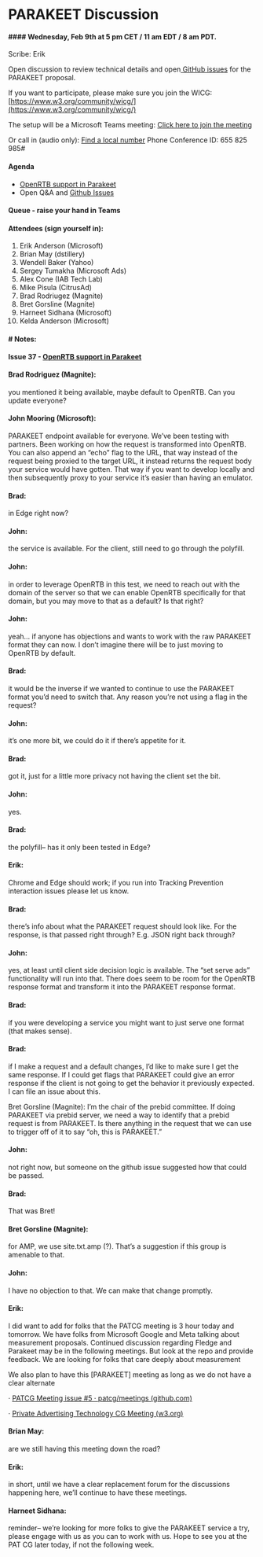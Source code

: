 


# PARAKEET Discussion


#### ####  **Wednesday, Feb 9th at 5 pm CET / 11 am EDT / 8 am PDT.**

Scribe: Erik

Open discussion to review technical details and open[ GitHub issues](https://github.com/WICG/privacy-preserving-ads/issues) for the PARAKEET proposal.

If you want to participate, please make sure you join the WICG: [https://www.w3.org/community/wicg/](https://www.w3.org/community/wicg/)

The setup will be a Microsoft Teams meeting: [Click here to join the meeting](https://teams.microsoft.com/l/meetup-join/19%3ameeting_OTk5MzYwZmUtZjNmMi00MTRjLWFjOTItYzdkM2Q3NmIyYTZl%40thread.v2/0?context=%7b%22Tid%22%3a%2272f988bf-86f1-41af-91ab-2d7cd011db47%22%2c%22Oid%22%3a%2279442ff5-1ecc-4579-99d9-39d3ded3c43d%22%7d)

Or call in (audio only): [Find a local number](https://dialin.teams.microsoft.com/8551f4c1-bea3-441a-8738-69aa517a91c5?id=400194663) Phone Conference ID: 655 825 985# 


####  Agenda



* [OpenRTB support in Parakeet](https://github.com/WICG/privacy-preserving-ads/issues/37)
* Open Q&A and [Github Issues](https://github.com/WICG/privacy-preserving-ads/issues)


####  Queue - raise your hand in Teams


####  Attendees (sign yourself in):



1. Erik Anderson (Microsoft)
2. Brian May (dstillery)
3. Wendell Baker (Yahoo)
4. Sergey Tumakha (Microsoft Ads)
5. Alex Cone (IAB Tech Lab)
6. Mike Pisula (CitrusAd)
7. Brad Rodriugez (Magnite)
8. Bret Gorsline (Magnite)
9. Harneet Sidhana (Microsoft)
10. Kelda Anderson  (Microsoft)



#### # Notes:

**Issue 37 - [OpenRTB support in Parakeet](https://github.com/WICG/privacy-preserving-ads/issues/37)**

#### Brad Rodriguez (Magnite): 
you mentioned it being available, maybe default to OpenRTB. Can you update everyone?

####  John Mooring (Microsoft): 
PARAKEET endpoint available for everyone. We’ve been testing with partners. Been working on how the request is transformed into OpenRTB. You can also append an “echo” flag to the URL, that way instead of the request being proxied to the target URL, it instead returns the request body your service would have gotten. That way if you want to develop locally and then subsequently proxy to your service it’s easier than having an emulator.

####  Brad: 
in Edge right now?

####  John: 
the service is available. For the client, still need to go through the polyfill.

####  John:  
in order to leverage OpenRTB in this test, we need to reach out with the domain of the server so that we can enable OpenRTB specifically for that domain, but you may move to that as a default? Is that right?

####  John:  
yeah… if anyone has objections and wants to work with the raw PARAKEET format they can now. I don’t imagine there will be to just moving to OpenRTB by default.

####  Brad: 
it would be the inverse if we wanted to continue to use the PARAKEET format you’d need to switch that. Any reason you’re not using a flag in the request?

####  John:  
it’s one more bit, we could do it if there’s appetite for it.

####  Brad: 
got it, just for a little more privacy not having the client set the bit.

####  John:  
 yes.

####  Brad: 
 the polyfill– has it only been tested in Edge?

####  Erik: 
Chrome and Edge should work; if you run into Tracking Prevention interaction issues please let us know.

####  Brad: 
 there’s info about what the PARAKEET request should look like. For the response, is that passed right through? E.g. JSON right back through?

####  John:  
 yes, at least until client side decision logic is available. The “set serve ads” functionality will run into that. There does seem to be room for the OpenRTB response format and transform it into the PARAKEET response format.

####  Brad: 
 if you were developing a service you might want to just serve one format (that makes sense).

#### Brad: 
 if I make a request and a default changes, I’d like to make sure I get the same response. If I could get flags that PARAKEET could give an error response if the client is not going to get the behavior it previously expected. I can file an issue about this.

Bret Gorsline (Magnite): I’m the chair of the prebid committee. If doing PARAKEET via prebid server, we need a way to identify that a prebid request is from PARAKEET. Is there anything in the request that we can use to trigger off of it to say “oh, this is PARAKEET.”

####  John:  
 not right now, but someone on the github issue suggested how that could be passed.

####  Brad: 
 That was Bret!

####  Bret Gorsline (Magnite): 
 for AMP, we use site.txt.amp (?). That’s a suggestion if this group is amenable to that.

####  John:  
 I have no objection to that. We can make that change promptly.

####  Erik: 
  I did want to add for folks that the PATCG meeting is  3 hour today and tomorrow. We have folks from Microsoft Google and Meta talking about measurement proposals. Continued discussion regarding Fledge and Parakeet may be in the following meetings. But look at the repo and provide feedback. We are looking for folks that care deeply about measurement

We also plan to have this [PARAKEET] meeting as long as we do not have a clear alternate 

 

·      [ PATCG Meeting issue #5 · patcg/meetings (github.com)](https://github.com/patcg/meetings/issues/5#issuecomment-1006311082)

·      [ Private Advertising Technology CG Meeting (w3.org)](https://www.w3.org/events/meetings/0900d697-b4b5-42a5-9909-f7dccabca137/20220209T170000)

####  Brian May: 
are we still having this meeting down the road?

####  Erik: 
   in short, until we have a clear replacement forum for the discussions happening here, we’ll continue to have these meetings.

####  Harneet Sidhana: 
reminder– we’re looking for more folks to give the PARAKEET service a try, please engage with us as you can to work with us. Hope to see you at the PAT CG later today, if not the following week.
